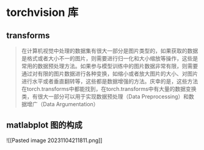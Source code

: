 # torchvision 库

## transforms

>在计算机视觉中处理的数据集有很大一部分是图片类型的，如果获取的数据是格式或者大小不一的图片，则需要进行归一化和大小缩放等操作，这些是常用的数据预处理方法。如果参与模型训练中的图片数据非常有限，则需要通过对有限的图片数据进行各种变换，如缩小或者放大图片的大小、对图片进行水平或者垂直翻转等，这些都是数据增强的方法。庆幸的是，这些方法在torch.transforms中都能找到，在torch.transforms中有大量的数据变换类，有很大一部分可以用于实现数据预处理（Data Preprocessing）和数据增广（Data Argumentation）

## matlabplot 图的构成 

![[Pasted image 20231104211811.png]]